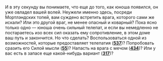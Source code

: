 И в эту секунду вы понимаете, что еще до того, как юноша появился, он уже овладел вашей волей. Неужели именно здесь, посреди Мортлэндских топей, вам суждено встретить врага, которого сами же искали? Или это другой враг, не менее опасный и коварный? Пока ясно только одно — юноша очень сильный телепат, и если вы немедленно не постараетесь изо всех сил оказать ему сопротивление, в этом доме ваш путь и закончится. Но что сделать? Воспользоваться одной из возможностей, которые предоставляет телепатия ([**537**](#n_537))? Попробовать сразить его Силой мысли ([**55**](#n_55))? Напасть на врага с мечом ([**434**](#n_434))? Или у вас есть в запасе еще какой-нибудь вариант ([**317**](#n_317))?

